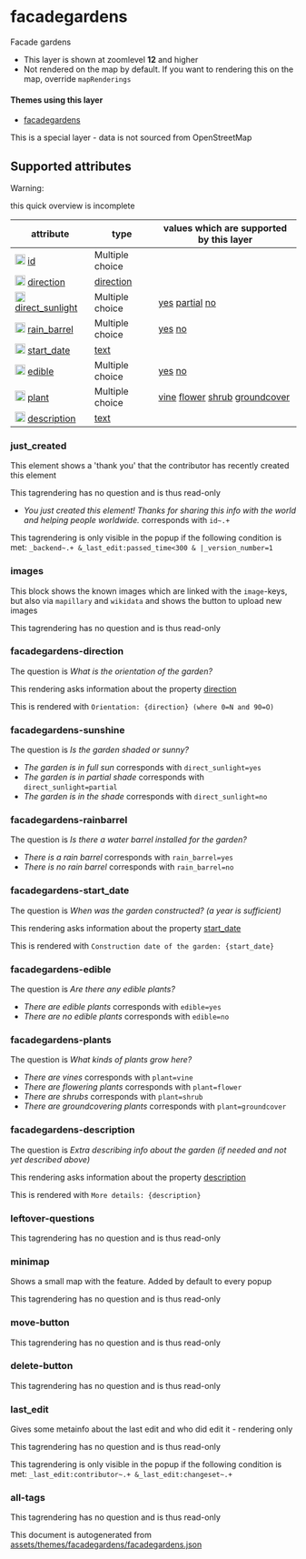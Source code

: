 [//]: # (WARNING: this file is automatically generated. Please find the sources at the bottom and edit those sources)

 facadegardens 
===============





Facade gardens






  - This layer is shown at zoomlevel **12** and higher
  - Not rendered on the map by default. If you want to rendering this on the map, override `mapRenderings`




#### Themes using this layer 





  - [facadegardens](https://mapcomplete.org/facadegardens)


This is a special layer - data is not sourced from OpenStreetMap



 Supported attributes 
----------------------



Warning: 

this quick overview is incomplete



attribute | type | values which are supported by this layer
----------- | ------ | ------------------------------------------
[<img src='https://mapcomplete.org/assets/svg/statistics.svg' height='18px'>](https://taginfo.openstreetmap.org/keys/id#values) [id](https://wiki.openstreetmap.org/wiki/Key:id) | Multiple choice | 
[<img src='https://mapcomplete.org/assets/svg/statistics.svg' height='18px'>](https://taginfo.openstreetmap.org/keys/direction#values) [direction](https://wiki.openstreetmap.org/wiki/Key:direction) | [direction](../SpecialInputElements.md#direction) | 
[<img src='https://mapcomplete.org/assets/svg/statistics.svg' height='18px'>](https://taginfo.openstreetmap.org/keys/direct_sunlight#values) [direct_sunlight](https://wiki.openstreetmap.org/wiki/Key:direct_sunlight) | Multiple choice | [yes](https://wiki.openstreetmap.org/wiki/Tag:direct_sunlight%3Dyes) [partial](https://wiki.openstreetmap.org/wiki/Tag:direct_sunlight%3Dpartial) [no](https://wiki.openstreetmap.org/wiki/Tag:direct_sunlight%3Dno)
[<img src='https://mapcomplete.org/assets/svg/statistics.svg' height='18px'>](https://taginfo.openstreetmap.org/keys/rain_barrel#values) [rain_barrel](https://wiki.openstreetmap.org/wiki/Key:rain_barrel) | Multiple choice | [yes](https://wiki.openstreetmap.org/wiki/Tag:rain_barrel%3Dyes) [no](https://wiki.openstreetmap.org/wiki/Tag:rain_barrel%3Dno)
[<img src='https://mapcomplete.org/assets/svg/statistics.svg' height='18px'>](https://taginfo.openstreetmap.org/keys/start_date#values) [start_date](https://wiki.openstreetmap.org/wiki/Key:start_date) | [text](../SpecialInputElements.md#text) | 
[<img src='https://mapcomplete.org/assets/svg/statistics.svg' height='18px'>](https://taginfo.openstreetmap.org/keys/edible#values) [edible](https://wiki.openstreetmap.org/wiki/Key:edible) | Multiple choice | [yes](https://wiki.openstreetmap.org/wiki/Tag:edible%3Dyes) [no](https://wiki.openstreetmap.org/wiki/Tag:edible%3Dno)
[<img src='https://mapcomplete.org/assets/svg/statistics.svg' height='18px'>](https://taginfo.openstreetmap.org/keys/plant#values) [plant](https://wiki.openstreetmap.org/wiki/Key:plant) | Multiple choice | [vine](https://wiki.openstreetmap.org/wiki/Tag:plant%3Dvine) [flower](https://wiki.openstreetmap.org/wiki/Tag:plant%3Dflower) [shrub](https://wiki.openstreetmap.org/wiki/Tag:plant%3Dshrub) [groundcover](https://wiki.openstreetmap.org/wiki/Tag:plant%3Dgroundcover)
[<img src='https://mapcomplete.org/assets/svg/statistics.svg' height='18px'>](https://taginfo.openstreetmap.org/keys/description#values) [description](https://wiki.openstreetmap.org/wiki/Key:description) | [text](../SpecialInputElements.md#text) | 




### just_created 



This element shows a 'thank you' that the contributor has recently created this element

This tagrendering has no question and is thus read-only





  - *You just created this element! Thanks for sharing this info with the world and helping people worldwide.*  corresponds with  `id~.+`


This tagrendering is only visible in the popup if the following condition is met: `_backend~.+ &_last_edit:passed_time<300 & |_version_number=1`



### images 



This block shows the known images which are linked with the `image`-keys, but also via `mapillary` and `wikidata` and shows the button to upload new images

This tagrendering has no question and is thus read-only





### facadegardens-direction 



The question is  *What is the orientation of the garden?*

This rendering asks information about the property  [direction](https://wiki.openstreetmap.org/wiki/Key:direction) 

This is rendered with  `Orientation: {direction} (where 0=N and 90=O)`





### facadegardens-sunshine 



The question is  *Is the garden shaded or sunny?*





  - *The garden is in full sun*  corresponds with  `direct_sunlight=yes`
  - *The garden is in partial shade*  corresponds with  `direct_sunlight=partial`
  - *The garden is in the shade*  corresponds with  `direct_sunlight=no`




### facadegardens-rainbarrel 



The question is  *Is there a water barrel installed for the garden?*





  - *There is a rain barrel*  corresponds with  `rain_barrel=yes`
  - *There is no rain barrel*  corresponds with  `rain_barrel=no`




### facadegardens-start_date 



The question is  *When was the garden constructed? (a year is sufficient)*

This rendering asks information about the property  [start_date](https://wiki.openstreetmap.org/wiki/Key:start_date) 

This is rendered with  `Construction date of the garden: {start_date}`





### facadegardens-edible 



The question is  *Are there any edible plants?*





  - *There are edible plants*  corresponds with  `edible=yes`
  - *There are no edible plants*  corresponds with  `edible=no`




### facadegardens-plants 



The question is  *What kinds of plants grow here?*





  - *There are vines*  corresponds with  `plant=vine`
  - *There are flowering plants*  corresponds with  `plant=flower`
  - *There are shrubs*  corresponds with  `plant=shrub`
  - *There are groundcovering plants*  corresponds with  `plant=groundcover`




### facadegardens-description 



The question is  *Extra describing info about the garden (if needed and not yet described above)*

This rendering asks information about the property  [description](https://wiki.openstreetmap.org/wiki/Key:description) 

This is rendered with  `More details: {description}`





### leftover-questions 



This tagrendering has no question and is thus read-only





### minimap 



Shows a small map with the feature. Added by default to every popup

This tagrendering has no question and is thus read-only





### move-button 



This tagrendering has no question and is thus read-only





### delete-button 



This tagrendering has no question and is thus read-only





### last_edit 



Gives some metainfo about the last edit and who did edit it - rendering only

This tagrendering has no question and is thus read-only



This tagrendering is only visible in the popup if the following condition is met: `_last_edit:contributor~.+ &_last_edit:changeset~.+`



### all-tags 



This tagrendering has no question and is thus read-only

 

This document is autogenerated from [assets/themes/facadegardens/facadegardens.json](https://github.com/pietervdvn/MapComplete/blob/develop/assets/themes/facadegardens/facadegardens.json)
